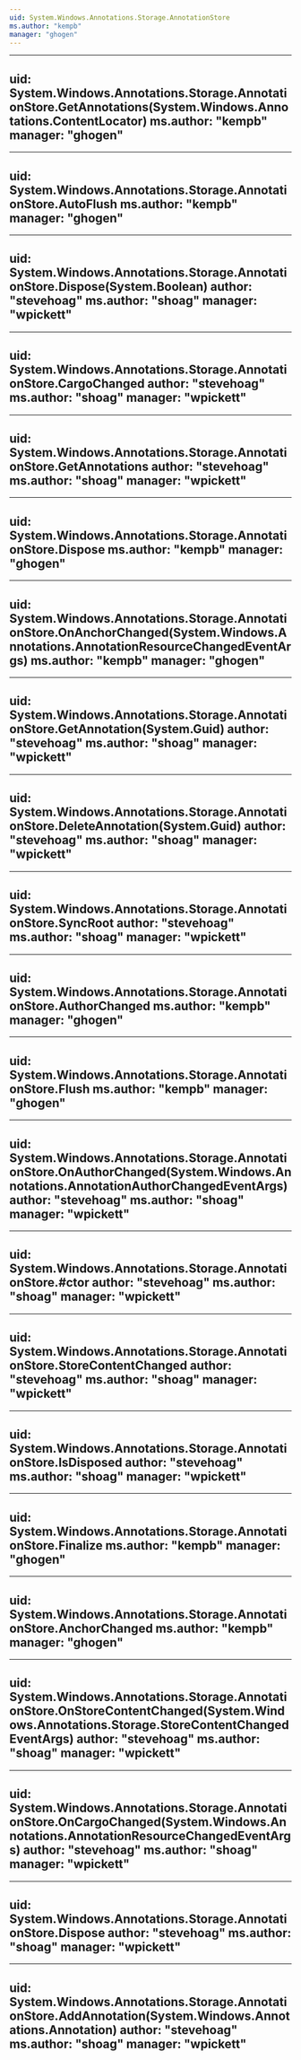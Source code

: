 ```yaml
---
uid: System.Windows.Annotations.Storage.AnnotationStore
ms.author: "kempb"
manager: "ghogen"
---
```


---
uid: System.Windows.Annotations.Storage.AnnotationStore.GetAnnotations(System.Windows.Annotations.ContentLocator)
ms.author: "kempb"
manager: "ghogen"
---

---
uid: System.Windows.Annotations.Storage.AnnotationStore.AutoFlush
ms.author: "kempb"
manager: "ghogen"
---

---
uid: System.Windows.Annotations.Storage.AnnotationStore.Dispose(System.Boolean)
author: "stevehoag"
ms.author: "shoag"
manager: "wpickett"
---

---
uid: System.Windows.Annotations.Storage.AnnotationStore.CargoChanged
author: "stevehoag"
ms.author: "shoag"
manager: "wpickett"
---

---
uid: System.Windows.Annotations.Storage.AnnotationStore.GetAnnotations
author: "stevehoag"
ms.author: "shoag"
manager: "wpickett"
---

---
uid: System.Windows.Annotations.Storage.AnnotationStore.Dispose
ms.author: "kempb"
manager: "ghogen"
---

---
uid: System.Windows.Annotations.Storage.AnnotationStore.OnAnchorChanged(System.Windows.Annotations.AnnotationResourceChangedEventArgs)
ms.author: "kempb"
manager: "ghogen"
---

---
uid: System.Windows.Annotations.Storage.AnnotationStore.GetAnnotation(System.Guid)
author: "stevehoag"
ms.author: "shoag"
manager: "wpickett"
---

---
uid: System.Windows.Annotations.Storage.AnnotationStore.DeleteAnnotation(System.Guid)
author: "stevehoag"
ms.author: "shoag"
manager: "wpickett"
---

---
uid: System.Windows.Annotations.Storage.AnnotationStore.SyncRoot
author: "stevehoag"
ms.author: "shoag"
manager: "wpickett"
---

---
uid: System.Windows.Annotations.Storage.AnnotationStore.AuthorChanged
ms.author: "kempb"
manager: "ghogen"
---

---
uid: System.Windows.Annotations.Storage.AnnotationStore.Flush
ms.author: "kempb"
manager: "ghogen"
---

---
uid: System.Windows.Annotations.Storage.AnnotationStore.OnAuthorChanged(System.Windows.Annotations.AnnotationAuthorChangedEventArgs)
author: "stevehoag"
ms.author: "shoag"
manager: "wpickett"
---

---
uid: System.Windows.Annotations.Storage.AnnotationStore.#ctor
author: "stevehoag"
ms.author: "shoag"
manager: "wpickett"
---

---
uid: System.Windows.Annotations.Storage.AnnotationStore.StoreContentChanged
author: "stevehoag"
ms.author: "shoag"
manager: "wpickett"
---

---
uid: System.Windows.Annotations.Storage.AnnotationStore.IsDisposed
author: "stevehoag"
ms.author: "shoag"
manager: "wpickett"
---

---
uid: System.Windows.Annotations.Storage.AnnotationStore.Finalize
ms.author: "kempb"
manager: "ghogen"
---

---
uid: System.Windows.Annotations.Storage.AnnotationStore.AnchorChanged
ms.author: "kempb"
manager: "ghogen"
---

---
uid: System.Windows.Annotations.Storage.AnnotationStore.OnStoreContentChanged(System.Windows.Annotations.Storage.StoreContentChangedEventArgs)
author: "stevehoag"
ms.author: "shoag"
manager: "wpickett"
---

---
uid: System.Windows.Annotations.Storage.AnnotationStore.OnCargoChanged(System.Windows.Annotations.AnnotationResourceChangedEventArgs)
author: "stevehoag"
ms.author: "shoag"
manager: "wpickett"
---

---
uid: System.Windows.Annotations.Storage.AnnotationStore.Dispose
author: "stevehoag"
ms.author: "shoag"
manager: "wpickett"
---

---
uid: System.Windows.Annotations.Storage.AnnotationStore.AddAnnotation(System.Windows.Annotations.Annotation)
author: "stevehoag"
ms.author: "shoag"
manager: "wpickett"
---
